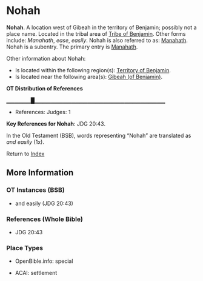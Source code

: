 # Nohah
**Nohah**. 
A location west of Gibeah in the territory of Benjamin; possibly not a place name. 
Located in the tribal area of [Tribe of Benjamin](../../../groups/md/acai/Benjamin.md). 
Other forms include: 
*Manahath*, *ease*, *easily*. 
Nohah is also referred to as: 
[Manahath](Manahath.md). 
Nohah is a subentry. The primary entry is 
[Manahath](Manahath.md). 




Other information about Nohah:


* Is located within the following region(s): 
[Territory of Benjamin](TerritoryOfBenjamin.md). 
* Is located near the following area(s): 
[Gibeah (of Benjamin)](Gibeah.1.md). 


**OT Distribution of References**

▁▁▁▁▁▁█▁▁▁▁▁▁▁▁▁▁▁▁▁▁▁▁▁▁▁▁▁▁▁▁▁▁▁▁▁▁▁▁
* References: Judges: 1



**Key References for Nohah**: 
JDG 20:43. 


In the Old Testament (BSB), words representing “Nohah” are translated as 
*and easily* (1x). 




Return to [Index](00-Index.md)

## More Information

### OT Instances (BSB)

* and easily (JDG 20:43)



### References (Whole Bible)

* JDG 20:43


### Place Types

* OpenBible.info: special

* ACAI: settlement




